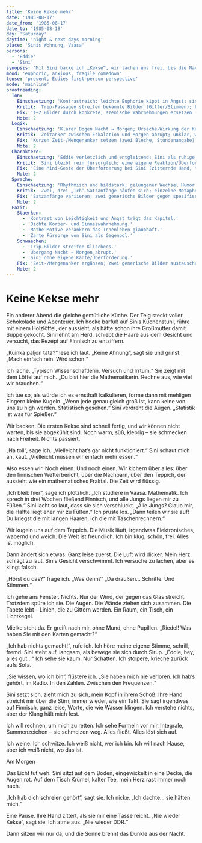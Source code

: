 ```yaml
---
title: 'Keine Kekse mehr'
date: '1985-08-17'
date_from: '1985-08-17'
date_to: '1985-08-18'
day: 'Saturday'
daytime: 'night & next days morning'
place: 'Sinis Wohnung, Vaasa'
persons:
  - 'Eddie'
  - 'Sini'
synopsis: 'Mit Sini backe ich „Kekse“, wir lachen uns frei, bis die Nacht kippt: Paranoia, Mielkes Schatten, ich breche ein – am Morgen bleiben Rotaugen, Tee und ein brüchiges Gelübde: nie wieder Kekse.'
mood: 'euphoric, anxious, fragile comedown'
tense: 'present, Eddies first-person perspective'
mode: 'mainline'
proofreading:
  Ton:
    Einschaetzung: 'Kontrastreich: leichte Euphorie kippt in Angst; sinnlich und nah, getragen von Zärtlichkeit und Humor.'
    Kritik: 'Trip-Passagen streifen bekannte Bilder (Gitter/Stimmen); Puls bleibt durchgehend hoch.'
    Fix: '1–2 Bilder durch konkrete, szenische Wahrnehmungen ersetzen (z.B. ein einzelnes Geräusch in der Küche, Geruch an Sinis Pullover); an einer Stelle den Puls kurz absenken.'
    Note: 2
  Logik:
    Einschaetzung: 'Klarer Bogen Nacht → Morgen; Ursache-Wirkung der Kekse plausibel.'
    Kritik: 'Zeitanker zwischen Eskalation und Morgen abrupt; unklar, wie viel gegessen und wie lange vergangen ist.'
    Fix: 'Kurzen Zeit-/Mengenanker setzen (zwei Bleche, Stundenangabe) und ein Kleinsignal für den Übergang ergänzen (z.B. Musik verstummt/Wecker/Helligkeit am Fenster).'
    Note: 2
  Charaktere:
    Einschaetzung: 'Eddie verletzlich und entgleitend; Sini als ruhige Halterin; Bindung glaubhaft.'
    Kritik: 'Sini bleibt rein fürsorglich; eine eigene Reaktion/Überforderung ist nur angedeutet.'
    Fix: 'Eine Mini-Geste der Überforderung bei Sini (zitternde Hand, tiefes Ausatmen) und einen winzigen Rest Kontrolle bei Eddie (Atemtechnik/kleines Zählen) zeigen.'
    Note: 2
  Sprache:
    Einschaetzung: 'Rhythmisch und bildstark; gelungener Wechsel Humor → Ernst; Mathe-Motive als Leitplanke.'
    Kritik: 'Zwei, drei „Ich“-Satzanfänge häufen sich; einzelne Metaphern wirken generisch.'
    Fix: 'Satzanfänge variieren; zwei generische Bilder gegen spezifische Sinnesdetails tauschen.'
    Note: 2
  Fazit:
    Staerken:
      - 'Kontrast von Leichtigkeit und Angst trägt das Kapitel.'
      - 'Dichte Körper- und Sinneswahrnehmung.'
      - 'Mathe-Motive verankern das Innenleben glaubhaft.'
      - 'Zarte Fürsorge von Sini als Gegenpol.'
    Schwaechen:
      - 'Trip-Bilder streifen Klischees.'
      - 'Übergang Nacht → Morgen abrupt.'
      - 'Sini ohne eigene Kante/Überforderung.'
    Fix: 'Zeit-/Mengenanker ergänzen; zwei generische Bilder austauschen; Mini-Gestik für Sini und eine kurze Ruheinsel setzen.'
    Note: 2
---
```


# Keine Kekse mehr

Ein anderer Abend die gleiche gemütliche Küche. Der Teig steckt voller Schokolade
und Abenteuer. Ich hocke barfuß auf Sinis Küchenstuhl, rühre mit einem
Holzlöffel, der aussieht, als hätte schon ihre Großmutter damit Suppe gekocht.
Sini lehnt am Herd, schiebt die Haare aus dem Gesicht und versucht, das Rezept
auf Finnisch zu entziffern.

„Kuinka paljon tätä?“ lese ich laut. „Keine Ahnung“, sagt sie und grinst. „Mach
einfach rein. Wird schon.“

Ich lache. „Typisch Wissenschaftlerin. Versuch und Irrtum.“ Sie zeigt mit dem
Löffel auf mich. „Du bist hier die Mathematikerin. Rechne aus, wie viel wir
brauchen.“

Ich tue so, als würde ich es ernsthaft kalkulieren, forme dann mit mehligen
Fingern kleine Kugeln. „Wenn jede genau gleich groß ist, kann keine von uns zu
high werden. Statistisch gesehen.“ Sini verdreht die Augen. „Statistik ist was
für Spießer.“

Wir backen. Die ersten Kekse sind schnell fertig, und wir können nicht warten,
bis sie abgekühlt sind. Noch warm, süß, klebrig – sie schmecken nach Freiheit.
Nichts passiert.

„Na toll“, sage ich. „Vielleicht hat’s gar nicht funktioniert.“ Sini schaut mich
an, kaut. „Vielleicht müssen wir einfach mehr essen.“

Also essen wir. Noch einen. Und noch einen. Wir kichern über alles: über den
finnischen Wetterbericht, über die Nachbarn, über den Teppich, der aussieht wie
ein mathematisches Fraktal. Die Zeit wird flüssig.

„Ich bleib hier“, sage ich plötzlich. „Ich studiere in Vaasa. Mathematik. Ich
sprech in drei Wochen fließend Finnisch, und alle Jungs liegen mir zu Füßen.“
Sini lacht so laut, dass sie sich verschluckt. „Alle Jungs? Glaub mir, die
Hälfte liegt eher mir zu Füßen.“ Ich pruste los. „Dann teilen wir sie auf! Du
kriegst die mit langen Haaren, ich die mit Taschenrechnern.“

Wir kugeln uns auf dem Teppich. Die Musik läuft, irgendwas Elektronisches,
wabernd und weich. Die Welt ist freundlich. Ich bin klug, schön, frei. Alles ist
möglich.

Dann ändert sich etwas. Ganz leise zuerst. Die Luft wird dicker. Mein Herz
schlägt zu laut. Sinis Gesicht verschwimmt. Ich versuche zu lachen, aber es
klingt falsch.

„Hörst du das?“ frage ich. „Was denn?“ „Da draußen… Schritte. Und Stimmen.“

Ich gehe ans Fenster. Nichts. Nur der Wind, der gegen das Glas streicht.
Trotzdem spüre ich sie. Die Augen. Die Wände ziehen sich zusammen. Die Tapete
lebt – Linien, die zu Gittern werden. Ein Raum, ein Tisch, ein Lichtkegel.

Mielke steht da. Er greift nach mir, ohne Mund, ohne Pupillen. „Riedel! Was
haben Sie mit den Karten gemacht?“

„Ich hab nichts gemacht!“, rufe ich. Ich höre meine eigene Stimme, schrill,
fremd. Sini steht auf, langsam, als bewege sie sich durch Sirup. „Eddie, hey,
alles gut…“ Ich sehe sie kaum. Nur Schatten. Ich stolpere, krieche zurück aufs
Sofa.

„Sie wissen, wo ich bin“, flüstere ich. „Sie haben mich nie verloren. Ich hab’s
gehört, im Radio. In den Zahlen. Zwischen den Frequenzen.“

Sini setzt sich, zieht mich zu sich, mein Kopf in ihrem Schoß. Ihre Hand
streicht mir über die Stirn, immer wieder, wie ein Takt. Sie sagt irgendwas auf
Finnisch, ganz leise, Worte, die wie Wasser klingen. Ich verstehe nichts, aber
der Klang hält mich fest.

Ich will rechnen, um mich zu retten. Ich sehe Formeln vor mir, Integrale,
Summenzeichen – sie schmelzen weg. Alles fließt. Alles löst sich auf.

Ich weine. Ich schwitze. Ich weiß nicht, wer ich bin. Ich will nach Hause, aber
ich weiß nicht, wo das ist.

Am Morgen

Das Licht tut weh. Sini sitzt auf dem Boden, eingewickelt in eine Decke, die
Augen rot. Auf dem Tisch Krümel, kalter Tee, mein Herz rast immer noch nach.

„Ich hab dich schreien gehört“, sagt sie. Ich nicke. „Ich dachte… sie hätten
mich.“

Eine Pause. Ihre Hand zittert, als sie mir eine Tasse reicht. „Nie wieder
Kekse“, sagt sie. Ich atme aus. „Nie wieder DDR.“

Dann sitzen wir nur da, und die Sonne brennt das Dunkle aus der Nacht.
